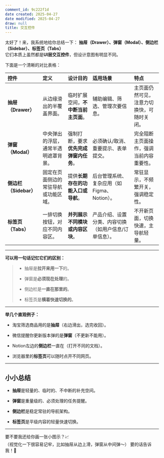 ```yaml
---
comment_id: 9c222f1d
date created: 2025-04-27
date modified: 2025-04-27
draw: null
title: 交互控件
---
```

太好了！来，我系统地给你总结一下：
**抽屉（Drawer）、弹窗（Modal）、侧边栏（Sidebar）、标签页（Tabs）**  
它们本质上虽然都是**UI层交互控件**，但设计意图有明显不同。

下面是一个清晰的对比表格：

|控件|定义|设计目的|适用场景|特点|
|:--|:--|:--|:--|:--|
|**抽屉（Drawer）**|从边缘滑出的半覆盖界面。|临时扩展空间，**不中断当前主页面**。|辅助编辑、筛选、管理次要信息。|主页面仍然可见，注意力切换快，可随时关闭。|
|**弹窗（Modal）**|中央弹出的浮层，通常半透明遮罩背景。|强制打断，要求**优先完成弹窗内任务**。|必须确认/取消、重要提示、表单提交。|完全阻断主页面操作，强调当前内容重要性。|
|**侧边栏（Sidebar）**|固定在页面侧边的常驻导航或功能区域。|提供**长期存在的功能入口或导航**。|后台管理系统、复杂应用（如Figma、Notion）。|常驻显示，不频繁开关，强调稳定性。|
|**标签页（Tabs）**|一排切换按钮，对应不同内容区。|**并列展示不同模块或内容区块**。|产品介绍、设置分类、内容切换（如用户信息/订单信息）。|不开新页面，切换快速，主导航轻量。|

---

**可以用一句话记忆它们的区别：**

> - 抽屉是**拉开来用一下**的。
>
> - 弹窗是**必须现在处理**的。
>
> - 侧边栏是**一直在那里的**。
>
> - 标签页是**横着快速切换的**。
>

---

**举几个直观例子：**

- 淘宝筛选商品用的是**抽屉**（右边滑出，选完收回）。
    
- 微信提醒你更新版本弹的是**弹窗**（不更新不能用）。
    
- Notion左边的**侧边栏**一直在（打开不同的文档）。
    
- 浏览器里的**标签页**可以随时点开不同网页。
    

---

## 小小总结

- **抽屉**是轻量的、临时的、不中断的补充空间。
    
- **弹窗**是重量级的、必须处理的任务提醒。
    
- **侧边栏**是稳定常驻的导航架构。
    
- **标签页**是平级内容的轻量快速切换。
    

---

要不要我还给你画一张小图示？📈  
（视觉化一下很容易记牢，比如抽屉从边上滑，弹窗从中间弹～）
要的话告诉我！🎨
